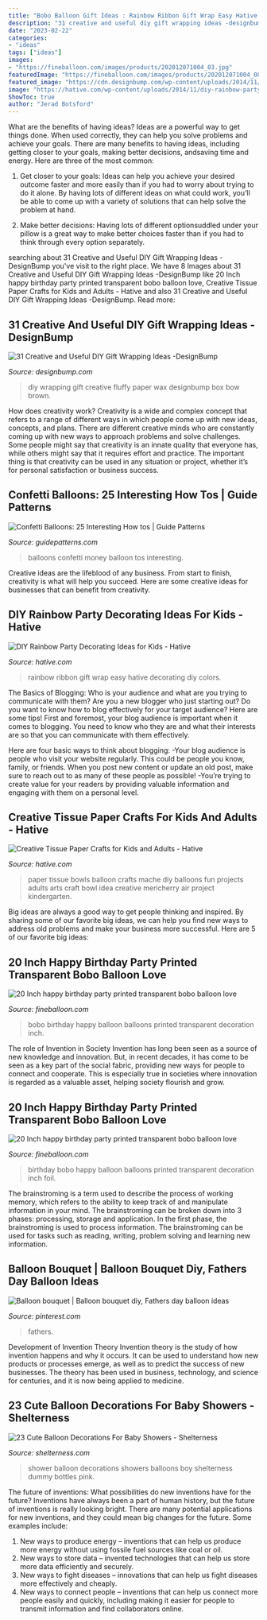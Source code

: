 ```yaml
---
title: "Bobo Balloon Gift Ideas : Rainbow Ribbon Gift Wrap Easy Hative Decorating Diy Colors"
description: "31 creative and useful diy gift wrapping ideas -designbump"
date: "2023-02-22"
categories:
- "ideas"
tags: ["ideas"]
images:
- "https://fineballoon.com/images/products/202012071004_03.jpg"
featuredImage: "https://fineballoon.com/images/products/202012071004_08.jpg"
featured_image: "https://cdn.designbump.com/wp-content/uploads/2014/11/enhanced-buzz-1023-1353368162-2.jpg"
image: "https://hative.com/wp-content/uploads/2014/11/diy-rainbow-party-decorating-ideas/13-easy-rainbow-ribbon-gift-wrap.jpg"
ShowToc: true
author: "Jerad Botsford"
---
```



What are the benefits of having ideas?
Ideas are a powerful way to get things done. When used correctly, they can help you solve problems and achieve your goals. There are many benefits to having ideas, including getting closer to your goals, making better decisions, andsaving time and energy. Here are three of the most common: 
1. Get closer to your goals: Ideas can help you achieve your desired outcome faster and more easily than if you had to worry about trying to do it alone. By having lots of different ideas on what could work, you’ll be able to come up with a variety of solutions that can help solve the problem at hand.

2. Make better decisions: Having lots of different optionsuddled under your pillow is a great way to make better choices faster than if you had to think through every option separately.

	

		
searching about 31 Creative and Useful DIY Gift Wrapping Ideas -DesignBump you've visit to the right place. We have 8 Images about 31 Creative and Useful DIY Gift Wrapping Ideas -DesignBump like 20 Inch happy birthday party printed transparent bobo balloon love, Creative Tissue Paper Crafts for Kids and Adults - Hative and also 31 Creative and Useful DIY Gift Wrapping Ideas -DesignBump. Read more:
		
    
## 31 Creative And Useful DIY Gift Wrapping Ideas -DesignBump

<img loading=lazy src="https://cdn.designbump.com/wp-content/uploads/2014/11/enhanced-buzz-1023-1353368162-2.jpg" onerror="this.onerror=null;this.src='https://tse3.mm.bing.net/th?id=OIP.jv-oy0Nj1mSJ5I2Ux2HHSAHaLH&amp;pid=15.1';" alt="31 Creative and Useful DIY Gift Wrapping Ideas -DesignBump">

_Source: designbump.com_

>diy wrapping gift creative fluffy paper wax designbump box bow brown. 

	

How does creativity work?
Creativity is a wide and complex concept that refers to a range of different ways in which people come up with new ideas, concepts, and plans. There are different creative minds who are constantly coming up with new ways to approach problems and solve challenges. Some people might say that creativity is an innate quality that everyone has, while others might say that it requires effort and practice. The important thing is that creativity can be used in any situation or project, whether it’s for personal satisfaction or business success.

    
## Confetti Balloons: 25 Interesting How Tos | Guide Patterns

<img loading=lazy src="http://www.guidepatterns.com/wp-content/uploads/2016/02/Confetti-Balloons-with-Money.jpg" onerror="this.onerror=null;this.src='https://tse4.mm.bing.net/th?id=OIP.JM6p4GW3rr5NEBMMy6mv7QHaKx&amp;pid=15.1';" alt="Confetti Balloons: 25 Interesting How tos | Guide Patterns">

_Source: guidepatterns.com_

>balloons confetti money balloon tos interesting. 

	

Creative ideas are the lifeblood of any business. From start to finish, creativity is what will help you succeed. Here are some creative ideas for businesses that can benefit from creativity.

    
## DIY Rainbow Party Decorating Ideas For Kids - Hative

<img loading=lazy src="https://hative.com/wp-content/uploads/2014/11/diy-rainbow-party-decorating-ideas/13-easy-rainbow-ribbon-gift-wrap.jpg" onerror="this.onerror=null;this.src='https://tse1.mm.bing.net/th?id=OIP.Jh9i7jdrY48ydNu8rUeegQHaLG&amp;pid=15.1';" alt="DIY Rainbow Party Decorating Ideas for Kids - Hative">

_Source: hative.com_

>rainbow ribbon gift wrap easy hative decorating diy colors. 

	

The Basics of Blogging: Who is your audience and what are you trying to communicate with them?
Are you a new blogger who just starting out? Do you want to know how to blog effectively for your target audience? Here are some tips! 
First and foremost, your blog audience is important when it comes to blogging. You need to know who they are and what their interests are so that you can communicate with them effectively. 

Here are four basic ways to think about blogging:
-Your blog audience is people who visit your website regularly. This could be people you know, family, or friends. When you post new content or update an old post, make sure to reach out to as many of these people as possible! 
-You’re trying to create value for your readers by providing valuable information and engaging with them on a personal level.

    
## Creative Tissue Paper Crafts For Kids And Adults - Hative

<img loading=lazy src="https://hative.com/wp-content/uploads/2015/01/tissue-paper-crafts/9-tissue-paper-crafts.jpg" onerror="this.onerror=null;this.src='https://tse4.mm.bing.net/th?id=OIP.wevM01MltFeL7pkk4Kp2KgHaJ6&amp;pid=15.1';" alt="Creative Tissue Paper Crafts for Kids and Adults - Hative">

_Source: hative.com_

>paper tissue bowls balloon crafts mache diy balloons fun projects adults arts craft bowl idea creative mericherry air project kindergarten. 

	

Big ideas are always a good way to get people thinking and inspired. By sharing some of our favorite big ideas, we can help you find new ways to address old problems and make your business more successful. Here are 5 of our favorite big ideas: 

    
## 20 Inch Happy Birthday Party Printed Transparent Bobo Balloon Love

<img loading=lazy src="https://fineballoon.com/images/products/202012071004_08.jpg" onerror="this.onerror=null;this.src='https://tse1.mm.bing.net/th?id=OIP.tSyUGvWJOU364-11hDTn4gHaHa&amp;pid=15.1';" alt="20 Inch happy birthday party printed transparent bobo balloon love">

_Source: fineballoon.com_

>bobo birthday happy balloon balloons printed transparent decoration inch. 

	

The role of Invention in Society
Invention has long been seen as a source of new knowledge and innovation. But, in recent decades, it has come to be seen as a key part of the social fabric, providing new ways for people to connect and cooperate. This is especially true in societies where innovation is regarded as a valuable asset, helping society flourish and grow.

    
## 20 Inch Happy Birthday Party Printed Transparent Bobo Balloon Love

<img loading=lazy src="https://fineballoon.com/images/products/202012071004_03.jpg" onerror="this.onerror=null;this.src='https://tse1.mm.bing.net/th?id=OIP.0Z_7AV2O0BOXbAz3TZXa1wHaHa&amp;pid=15.1';" alt="20 Inch happy birthday party printed transparent bobo balloon love">

_Source: fineballoon.com_

>birthday bobo happy balloon balloons printed transparent decoration inch foil. 

	

The brainstroming is a term used to describe the process of working memory, which refers to the ability to keep track of and manipulate information in your mind. The brainstroming can be broken down into 3 phases: processing, storage and application. In the first phase, the brainstroming is used to process information. The brainstroming can be used for tasks such as reading, writing, problem solving and learning new information.

    
## Balloon Bouquet | Balloon Bouquet Diy, Fathers Day Balloon Ideas

<img loading=lazy src="https://i.pinimg.com/736x/22/b4/8b/22b48b133425be8ea118c05846850033.jpg" onerror="this.onerror=null;this.src='https://tse1.mm.bing.net/th?id=OIP.NTCRDfXGhYrUwGAuiZsSdAHaOI&amp;pid=15.1';" alt="Balloon bouquet | Balloon bouquet diy, Fathers day balloon ideas">

_Source: pinterest.com_

>fathers. 

	

Development of Invention Theory
Invention theory is the study of how invention happens and why it occurs. It can be used to understand how new products or processes emerge, as well as to predict the success of new businesses. The theory has been used in business, technology, and science for centuries, and it is now being applied to medicine.

    
## 23 Cute Balloon Decorations For Baby Showers - Shelterness

<img loading=lazy src="https://i.shelterness.com/2017/02/06-blue-pacifier-made-of-balloons-for-a-boys-baby-shower.jpg" onerror="this.onerror=null;this.src='https://tse1.mm.bing.net/th?id=OIP.87RNMS4RyZQw3jGBbUtoogHaMY&amp;pid=15.1';" alt="23 Cute Balloon Decorations For Baby Showers - Shelterness">

_Source: shelterness.com_

>shower balloon decorations showers balloons boy shelterness dummy bottles pink. 

	

The future of inventions: What possibilities do new inventions have for the future?
Inventions have always been a part of human history, but the future of inventions is really looking bright. There are many potential applications for new inventions, and they could mean big changes for the future. Some examples include:
1. New ways to produce energy – inventions that can help us produce more energy without using fossile fuel sources like coal or oil.
2. New ways to store data – invented technologies that can help us store more data efficiently and securely.
3. New ways to fight diseases – innovations that can help us fight diseases more effectively and cheaply.
4. New ways to connect people – inventions that can help us connect more people easily and quickly, including making it easier for people to transmit information and find collaborators online.

